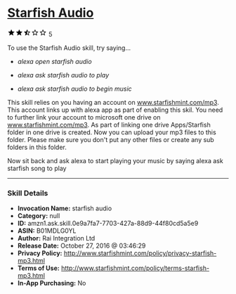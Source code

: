 # [Starfish Audio](http://alexa.amazon.com/#skills/amzn1.ask.skill.0e9a7fa7-7703-427a-88d9-44f80cd5a5e9)
![2.7 stars](../../images/ic_star_black_18dp_1x.png)![2.7 stars](../../images/ic_star_black_18dp_1x.png)![2.7 stars](../../images/ic_star_half_black_18dp_1x.png)![2.7 stars](../../images/ic_star_border_black_18dp_1x.png)![2.7 stars](../../images/ic_star_border_black_18dp_1x.png) 5

To use the Starfish Audio skill, try saying...

* *alexa open starfish audio*

* *alexa ask starfish audio to play*

* *alexa ask starfish audio to begin music*

This skill relies on you having an account on www.starfishmint.com/mp3. This account links up with alexa app as part of enabling this skil. You need to further link your account to microsoft one drive on www.starfishmint.com/mp3. As part of linking one drive Apps/Starfish folder in one drive is created. Now you can upload your mp3 files to this folder. Please make sure you don't put any other files or create any sub folders in this folder.

Now sit back and ask alexa to start playing your music by saying alexa ask starfish song to play

***

### Skill Details

* **Invocation Name:** starfish audio
* **Category:** null
* **ID:** amzn1.ask.skill.0e9a7fa7-7703-427a-88d9-44f80cd5a5e9
* **ASIN:** B01MDLG0YL
* **Author:** Rai Integration Ltd
* **Release Date:** October 27, 2016 @ 03:46:29
* **Privacy Policy:** http://www.starfishmint.com/policy/privacy-starfish-mp3.html
* **Terms of Use:** http://www.starfishmint.com/policy/terms-starfish-mp3.html
* **In-App Purchasing:** No
